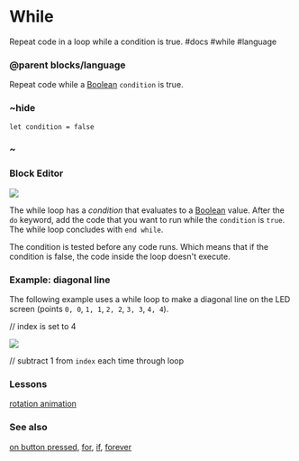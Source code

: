 # While

Repeat code in a loop while a condition is true. #docs #while #language

### @parent blocks/language
 

Repeat code while a [Boolean](/microbit/reference/types/boolean) `condition` is true.

### ~hide

```
let condition = false
```

### ~

### Block Editor

![](/static/mb/string-0.png)

The while loop has a *condition* that evaluates to a [Boolean](/microbit/reference/types/boolean) value. After the `do` keyword, add the code that you want to run while the `condition` is `true`. The while loop concludes with `end while`.

The condition is tested before any code runs. Which means that if the condition is false, the code inside the loop doesn't execute.

### Example: diagonal line

The following example uses a while loop to make a diagonal line on the LED screen (points `0, 0`, `1, 1`, `2, 2`, `3, 3`, `4, 4`).

// index is set to 4

![](/static/mb/blocks/var-10.png)

// subtract 1 from `index` each time through loop

### Lessons

[rotation animation](/microbit/lessons/rotation-animation)

### See also

[on button pressed](/microbit/reference/input/on-button-pressed), [for](/microbit/reference/loops/for), [if](/microbit/blocks/if), [forever](/microbit/reference/basic/forever)

